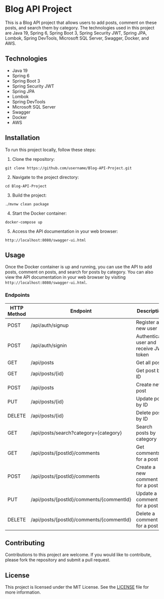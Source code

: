 # Blog API Project

This is a Blog API project that allows users to add posts, comment on these posts, and search them by category. The technologies used in this project are Java 19, Spring 6, Spring Boot 3, Spring Security JWT, Spring JPA, Lombok, Spring DevTools, Microsoft SQL Server, Swagger, Docker, and AWS.

## Technologies

- Java 19
- Spring 6
- Spring Boot 3
- Spring Security JWT
- Spring JPA
- Lombok
- Spring DevTools
- Microsoft SQL Server
- Swagger
- Docker
- AWS

## Installation

To run this project locally, follow these steps:

1. Clone the repository:

```
git clone https://github.com/username/Blog-API-Project.git
``` 

2. Navigate to the project directory:

```
cd Blog-API-Project
```

3. Build the project:

```
./mvnw clean package
```

4. Start the Docker container:

```
docker-compose up
```

5. Access the API documentation in your web browser:

```
http://localhost:8080/swagger-ui.html
```

## Usage

Once the Docker container is up and running, you can use the API to add posts, comment on posts, and search for posts by category. You can also view the API documentation in your web browser by visiting `http://localhost:8080/swagger-ui.html`.

### Endpoints

| HTTP Method | Endpoint | Description |
| --- | --- | --- |
| POST | /api/auth/signup | Register a new user |
| POST | /api/auth/signin | Authenticate user and receive JWT token |
| GET | /api/posts | Get all posts |
| GET | /api/posts/{id} | Get post by ID |
| POST | /api/posts | Create new post |
| PUT | /api/posts/{id} | Update post by ID |
| DELETE | /api/posts/{id} | Delete post by ID |
| GET | /api/posts/search?category={category} | Search posts by category |
| GET | /api/posts/{postId}/comments | Get comments for a post |
| POST | /api/posts/{postId}/comments | Create a new comment for a post |
| PUT | /api/posts/{postId}/comments/{commentId} | Update a comment for a post |
| DELETE | /api/posts/{postId}/comments/{commentId} | Delete a comment for a post |


## Contributing

Contributions to this project are welcome. If you would like to contribute, please fork the repository and submit a pull request.

## License

This project is licensed under the MIT License. See the [LICENSE](LICENSE) file for more information.
